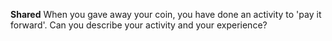 **Shared**
When you gave away your coin, you have done an activity to 'pay it forward'. Can you describe your activity and your experience?
